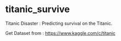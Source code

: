 # titanic_survive
Titanic Disaster : Predicting survival on the Titanic.

Get Dataset from : https://www.kaggle.com/c/titanic